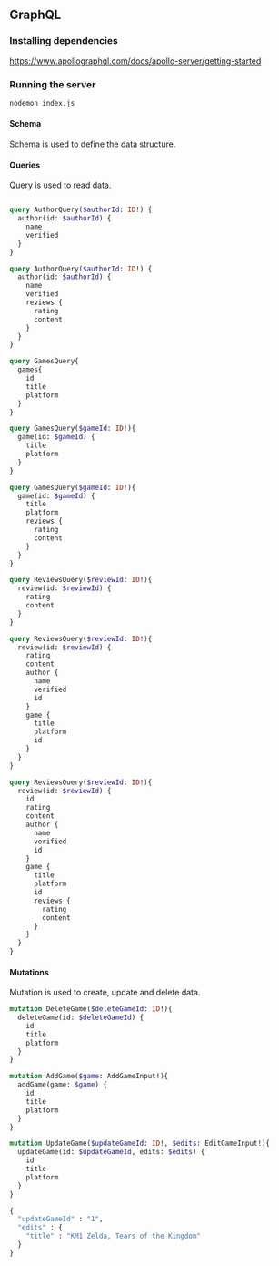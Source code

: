 ## GraphQL

### Installing dependencies

https://www.apollographql.com/docs/apollo-server/getting-started


### Running the server

```bash
nodemon index.js
```

#### Schema

Schema is used to define the data structure.


#### Queries

Query is used to read data.

```graphql

query AuthorQuery($authorId: ID!) {
  author(id: $authorId) {
    name
    verified
  }
}

query AuthorQuery($authorId: ID!) {
  author(id: $authorId) {
    name
    verified
    reviews {
      rating
      content
    }
  }
}

query GamesQuery{
  games{
    id
    title
    platform
  }
}

query GamesQuery($gameId: ID!){
  game(id: $gameId) {
    title
    platform
  }
}

query GamesQuery($gameId: ID!){
  game(id: $gameId) {
    title
    platform
    reviews {
      rating
      content
    }
  }
}

query ReviewsQuery($reviewId: ID!){
  review(id: $reviewId) {
    rating
    content
  }
}

query ReviewsQuery($reviewId: ID!){
  review(id: $reviewId) {
    rating
    content
    author {
      name
      verified
      id
    }
    game {
      title
      platform
      id
    }
  }
}

query ReviewsQuery($reviewId: ID!){
  review(id: $reviewId) {
    id
    rating
    content
    author {
      name
      verified
      id
    }
    game {
      title
      platform
      id
      reviews {
        rating
        content
      }
    }
  }
}

```

#### Mutations

Mutation is used to create, update and delete data. 

```graphql
mutation DeleteGame($deleteGameId: ID!){
  deleteGame(id: $deleteGameId) {
    id
    title
    platform
  }
}

mutation AddGame($game: AddGameInput!){
  addGame(game: $game) {
    id
    title
    platform
  }
}

mutation UpdateGame($updateGameId: ID!, $edits: EditGameInput!){
  updateGame(id: $updateGameId, edits: $edits) {
    id
    title
    platform
  }
}

{
  "updateGameId" : "1",
  "edits" : {
    "title" : "KM1 Zelda, Tears of the Kingdom"
  }
}
```